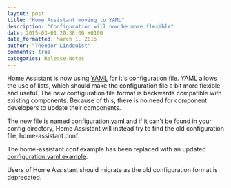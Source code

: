 ```yaml
---
layout: post
title: "Home Assistant moving to YAML"
description: "Configuration will now be more flexible"
date: 2015-03-01 20:38:00 +0100
date_formatted: March 1, 2015
author: "Theodor Lindquist"
comments: true
categories: Release-Notes
---
```


Home Assistant is now using [YAML](http://yaml.org/) for it's configuration file. YAML allows the use of lists, which should make the configuration file a bit more flexible and useful. The new configuration file format is backwards compatible with existing components. Because of this, there is no need for component developers to update their components.

The new file is named configuration.yaml and if it can't be found in your config directory, Home Assistant will instead try to find the old configuration file, home-assistant.conf.

The home-assistant.conf.example has been replaced with an updated [configuration.yaml.example](https://github.com/balloob/home-assistant/blob/dev/config/configuration.yaml.example).

Users of Home Assistant should migrate as the old configuration format is deprecated.

